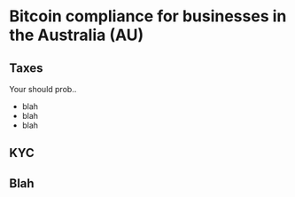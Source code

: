 # Bitcoin compliance for businesses in the Australia (AU)

## Taxes
Your should prob..
* blah
* blah
* blah


## KYC


## Blah
